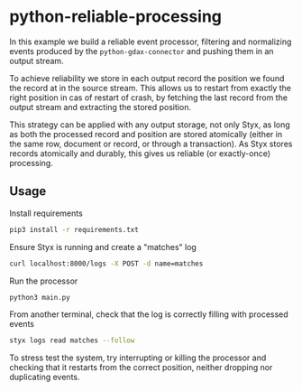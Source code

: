python-reliable-processing
==========================

In this example we build a reliable event processor, filtering and normalizing events produced by the `python-gdax-connector` and pushing them in an output stream.

To achieve reliability we store in each output record the position we found the record at in the source stream. This allows us to restart from exactly the right position in cas of restart of crash, by fetching the last record from the output stream and extracting the stored position.

This strategy can be applied with any output storage, not only Styx, as long as both the processed record and position are stored atomically (either in the same row, document or record, or through a transaction). As Styx stores records atomically and durably, this gives us reliable (or exactly-once) processing.

Usage
-----

Install requirements

```bash
pip3 install -r requirements.txt
```

Ensure Styx is running and create a "matches" log

```bash
curl localhost:8000/logs -X POST -d name=matches
```

Run the processor

```bash
python3 main.py
```

From another terminal, check that the log is correctly filling with processed events

```bash
styx logs read matches --follow
```

To stress test the system, try interrupting or killing the processor and checking that it restarts from the correct position, neither dropping nor duplicating events.
